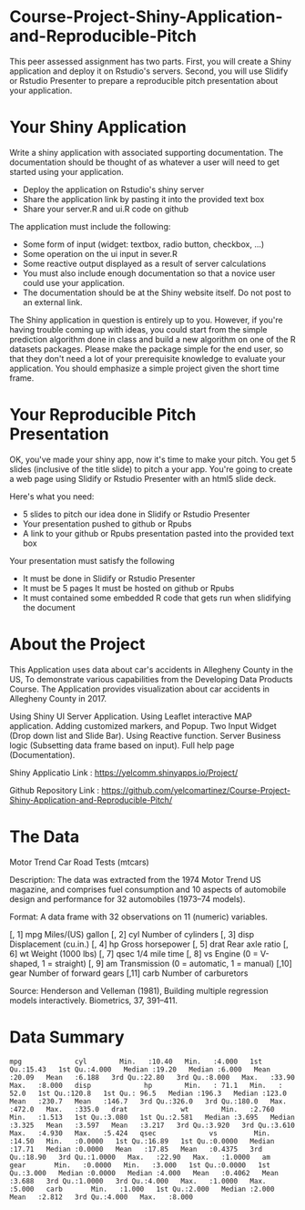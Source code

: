 # Course-Project-Shiny-Application-and-Reproducible-Pitch

This peer assessed assignment has two parts. First, you will create a Shiny application and deploy it on Rstudio's servers. Second, you will use Slidify or Rstudio Presenter to prepare a reproducible pitch presentation about your application.

# Your Shiny Application

Write a shiny application with associated supporting documentation. The documentation should be thought of as whatever a user will need to get started using your application.

- Deploy the application on Rstudio's shiny server
- Share the application link by pasting it into the provided text box
- Share your server.R and ui.R code on github

The application must include the following:

- Some form of input (widget: textbox, radio button, checkbox, ...)
- Some operation on the ui input in sever.R
- Some reactive output displayed as a result of server calculations
- You must also include enough documentation so that a novice user could use your application.
- The documentation should be at the Shiny website itself. Do not post to an external link.

The Shiny application in question is entirely up to you. However, if you're having trouble coming up with ideas, you could start from the simple prediction algorithm done in class and build a new algorithm on one of the R datasets packages. Please make the package simple for the end user, so that they don't need a lot of your prerequisite knowledge to evaluate your application. You should emphasize a simple project given the short time frame.

# Your Reproducible Pitch Presentation

OK, you've made your shiny app, now it's time to make your pitch. You get 5 slides (inclusive of the title slide) to pitch a your app. You're going to create a web page using Slidify or Rstudio Presenter with an html5 slide deck.

Here's what you need:

- 5 slides to pitch our idea done in Slidify or Rstudio Presenter 
- Your presentation pushed to github or Rpubs 
- A link to your github or Rpubs presentation pasted into the provided text box 

Your presentation must satisfy the following

- It must be done in Slidify or Rstudio Presenter 
- It must be 5 pages It must be hosted on github or Rpubs 
- It must contained some embedded R code that gets run when slidifying the document 

# About the Project
This Application uses data about car's accidents in Allegheny County in the US, To demonstrate various capabilities from the Developing Data Products Course. The Application provides visualization about car accidents in Allegheny County in 2017.

Using Shiny UI Server Application.
Using Leaflet interactive MAP application.
Adding customized markers, and Popup.
Two Input Widget (Drop down list and Slide Bar).
Using Reactive function.
Server Business logic (Subsetting data frame based on input).
Full help page (Documentation).

Shiny Applicatio Link : https://yelcomm.shinyapps.io/Project/

Github Repository Link : https://github.com/yelcomartinez/Course-Project-Shiny-Application-and-Reproducible-Pitch/

# The Data

Motor Trend Car Road Tests (mtcars)

Description: The data was extracted from the 1974 Motor Trend US magazine, and comprises fuel consumption and 10 aspects of automobile design and performance for 32 automobiles (1973–74 models).

Format: A data frame with 32 observations on 11 (numeric) variables.

[, 1]	mpg	Miles/(US) gallon
[, 2]	cyl	Number of cylinders
[, 3]	disp	Displacement (cu.in.)
[, 4]	hp	Gross horsepower
[, 5]	drat	Rear axle ratio
[, 6]	wt	Weight (1000 lbs)
[, 7]	qsec	1/4 mile time
[, 8]	vs	Engine (0 = V-shaped, 1 = straight)
[, 9]	am	Transmission (0 = automatic, 1 = manual)
[,10]	gear	Number of forward gears
[,11]	carb	Number of carburetors

Source: Henderson and Velleman (1981), Building multiple regression models interactively. Biometrics, 37, 391–411.

# Data Summary

 `mpg             cyl       
 Min.   :10.40   Min.   :4.000  
 1st Qu.:15.43   1st Qu.:4.000  
 Median :19.20   Median :6.000  
 Mean   :20.09   Mean   :6.188  
 3rd Qu.:22.80   3rd Qu.:8.000  
 Max.   :33.90   Max.   :8.000  
      disp             hp       
 Min.   : 71.1   Min.   : 52.0  
 1st Qu.:120.8   1st Qu.: 96.5  
 Median :196.3   Median :123.0  
 Mean   :230.7   Mean   :146.7  
 3rd Qu.:326.0   3rd Qu.:180.0  
 Max.   :472.0   Max.   :335.0  
      drat             wt       
 Min.   :2.760   Min.   :1.513  
 1st Qu.:3.080   1st Qu.:2.581  
 Median :3.695   Median :3.325  
 Mean   :3.597   Mean   :3.217  
 3rd Qu.:3.920   3rd Qu.:3.610  
 Max.   :4.930   Max.   :5.424  
      qsec             vs        
 Min.   :14.50   Min.   :0.0000  
 1st Qu.:16.89   1st Qu.:0.0000  
 Median :17.71   Median :0.0000  
 Mean   :17.85   Mean   :0.4375  
 3rd Qu.:18.90   3rd Qu.:1.0000  
 Max.   :22.90   Max.   :1.0000  
       am              gear      
 Min.   :0.0000   Min.   :3.000  
 1st Qu.:0.0000   1st Qu.:3.000  
 Median :0.0000   Median :4.000  
 Mean   :0.4062   Mean   :3.688  
 3rd Qu.:1.0000   3rd Qu.:4.000  
 Max.   :1.0000   Max.   :5.000  
      carb      
 Min.   :1.000  
 1st Qu.:2.000  
 Median :2.000  
 Mean   :2.812  
 3rd Qu.:4.000  
 Max.   :8.000   `

